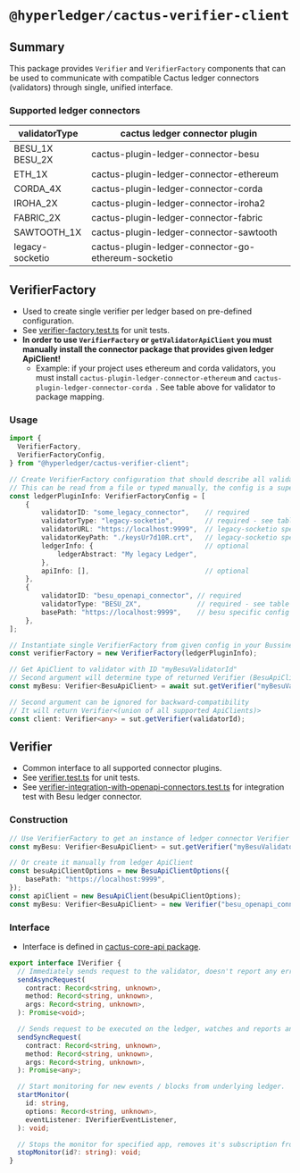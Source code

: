 # `@hyperledger/cactus-verifier-client`

## Summary

This package provides `Verifier` and `VerifierFactory` components that can be used to communicate with compatible Cactus ledger connectors (validators) through single, unified interface.

### Supported ledger connectors
| validatorType          | cactus ledger connector plugin                  |
| ---------------------- | ----------------------------------------------- |
| BESU_1X<br />BESU_2X   | cactus-plugin-ledger-connector-besu             |
| ETH_1X                 | cactus-plugin-ledger-connector-ethereum         |
| CORDA_4X               | cactus-plugin-ledger-connector-corda            |
| IROHA_2X               | cactus-plugin-ledger-connector-iroha2           |
| FABRIC_2X              | cactus-plugin-ledger-connector-fabric           |
| SAWTOOTH_1X            | cactus-plugin-ledger-connector-sawtooth         |
| legacy-socketio        | cactus-plugin-ledger-connector-go-ethereum-socketio |

## VerifierFactory
- Used to create single verifier per ledger based on pre-defined configuration.
- See [verifier-factory.test.ts](../cactus-verifier-client/src/test/typescript/unit/verifier-factory.test.ts) for unit tests.
- **In order to use `VerifierFactory` or `getValidatorApiClient` you must manually install the connector package that provides given ledger ApiClient!**
  - Example: if your project uses ethereum and corda validators, you must install `cactus-plugin-ledger-connector-ethereum` and `cactus-plugin-ledger-connector-corda `. See table above for validator to package mapping.

### Usage
``` typescript
import {
  VerifierFactory,
  VerifierFactoryConfig,
} from "@hyperledger/cactus-verifier-client";

// Create VerifierFactory configuration that should describe all validators we want to connect to.
// This can be read from a file or typed manually, the config is a superset of cactus-cmd-socketio-server ledger plugin config.
const ledgerPluginInfo: VerifierFactoryConfig = [
    {
        validatorID: "some_legacy_connector",    // required
        validatorType: "legacy-socketio",        // required - see table above for supported validator types
        validatorURL: "https://localhost:9999",  // legacy-socketio specific config
        validatorKeyPath: "./keysUr7d10R.crt",   // legacy-socketio specific config
        ledgerInfo: {                            // optional
            ledgerAbstract: "My legacy Ledger",
        },
        apiInfo: [],                             // optional
    },
    {
        validatorID: "besu_openapi_connector", // required
        validatorType: "BESU_2X",              // required - see table above for supported validator types
        basePath: "https://localhost:9999",    // besu specific config
    },
];

// Instantiate single VerifierFactory from given config in your Bussiness Logic Plugin.
const verifierFactory = new VerifierFactory(ledgerPluginInfo);

// Get ApiClient to validator with ID "myBesuValidatorId"
// Second argument will determine type of returned Verifier (BesuApiClient in this case)
const myBesu: Verifier<BesuApiClient> = await sut.getVerifier("myBesuValidatorId", "BESU_1X"))

// Second argument can be ignored for backward-compatibility
// It will return Verifier<(union of all supported ApiClients)>
const client: Verifier<any> = sut.getVerifier(validatorId);
```

## Verifier
- Common interface to all supported connector plugins.
- See [verifier.test.ts](../cactus-verifier-client/src/test/typescript/unit/verifier.test.ts) for unit tests.
- See [verifier-integration-with-openapi-connectors.test.ts](../cactus-test-api-client/src/test/typescript/integration/verifier-integration-with-openapi-connectors.test.ts) for integration test with Besu ledger connector.

### Construction
``` typescript
// Use VerifierFactory to get an instance of ledger connector Verifier
const myBesu: Verifier<BesuApiClient> = sut.getVerifier("myBesuValidatorId", "BESU_1X"))

// Or create it manually from ledger ApiClient
const besuApiClientOptions = new BesuApiClientOptions({
    basePath: "https://localhost:9999",
});
const apiClient = new BesuApiClient(besuApiClientOptions);
const myBesu: Verifier<BesuApiClient> = new Verifier("besu_openapi_connector", apiClient, "info");
```

### Interface
- Interface is defined in  [cactus-core-api package](../cactus-core-api/src/main/typescript/client/i-verifier.ts).

``` typescript
export interface IVerifier {
  // Immediately sends request to the validator, doesn't report any error or responses.
  sendAsyncRequest(
    contract: Record<string, unknown>,
    method: Record<string, unknown>,
    args: Record<string, unknown>,
  ): Promise<void>;

  // Sends request to be executed on the ledger, watches and reports any error and the response from a ledger.
  sendSyncRequest(
    contract: Record<string, unknown>,
    method: Record<string, unknown>,
    args: Record<string, unknown>,
  ): Promise<any>;

  // Start monitoring for new events / blocks from underlying ledger.
  startMonitor(
    id: string,
    options: Record<string, unknown>,
    eventListener: IVerifierEventListener,
  ): void;

  // Stops the monitor for specified app, removes it's subscription from internal storage.
  stopMonitor(id?: string): void;
}
```
